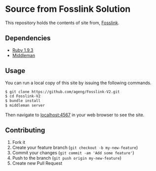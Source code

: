 # Source from Fosslink Solution

This repository holds the contents of site from, [Fosslink](http://fosslink.net).

## Dependencies

* [Ruby 1.9.3](https://www.ruby-lang.org/en/)
* [Middleman](http://middlemanapp.com/)

## Usage

You can run a local copy of this site by issuing the following commands.

```bash
$ git clone https://github.com/ageng/Fosslink-V2.git
$ cd Fosslink-V2
$ bundle install
$ middleman server
```
Then navigate to [localhost:4567](http://localhost:4567) in your web browser to see the site.

## Contributing

1. Fork it
2. Create your feature branch (`git checkout -b my-new-feature`)
3. Commit your changes (`git commit -am 'Add some feature'`)
4. Push to the branch (`git push origin my-new-feature`)
5. Create new Pull Request
